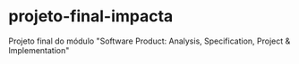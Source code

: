 # projeto-final-impacta
Projeto final do módulo "Software Product: Analysis, Specification, Project &amp; Implementation"
